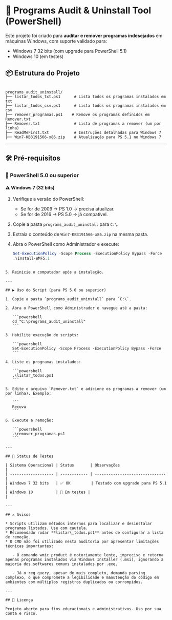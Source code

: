 # 🧹 Programs Audit & Uninstall Tool (PowerShell)

Este projeto foi criado para **auditar e remover programas indesejados** em máquinas Windows, com suporte validado para:
- Windows 7 32 bits (com upgrade para PowerShell 5.1)
- Windows 10 (em testes)

## 📦 Estrutura do Projeto

```

programs_audit_uninstall/
├── listar_todos_txt.ps1      # Lista todos os programas instalados em txt
├── listar_todos_csv.ps1      # Lista todos os programas instalados em csv
├── remover_programas.ps1    # Remove os programas definidos em Remover.txt
├── Remover.txt               # Lista de programas a remover (um por linha)
├── ReadMeFirst.txt           # Instruções detalhadas para Windows 7
├── Win7-KB3191566-x86.zip    # Atualização para PS 5.1 no Windows 7

````

---

## 🛠️ Pré-requisitos

### 🔷 PowerShell 5.0 ou superior

#### ⚠️ Windows 7 (32 bits)
1. Verifique a versão do PowerShell:
   - Se for de 2009 → PS 1.0 → precisa atualizar.
   - Se for de 2016 → PS 5.0 → já compatível.

2. Copie a pasta `programs_audit_uninstall` para `C:\`.

3. Extraia o conteúdo de `Win7-KB3191566-x86.zip` na mesma pasta.

4. Abra o PowerShell como Administrador e execute:
   ```powershell
   Set-ExecutionPolicy -Scope Process -ExecutionPolicy Bypass -Force
   .\Install-WMF5.1
````

5. Reinicie o computador após a instalação.

---

## ▶️ Uso do Script (para PS 5.0 ou superior)

1. Copie a pasta `programs_audit_uninstall` para `C:\`.

2. Abra o PowerShell como Administrador e navegue até a pasta:

   ```powershell
   cd "C:\programs_audit_uninstall"
   ```

3. Habilite execução de scripts:

   ```powershell
   Set-ExecutionPolicy -Scope Process -ExecutionPolicy Bypass -Force
   ```

4. Liste os programas instalados:

   ```powershell
   .\listar_todos.ps1
   ```

5. Edite o arquivo `Remover.txt` e adicione os programas a remover (um por linha). Exemplo:

   ```
   Recuva
   ```

6. Execute a remoção:

   ```powershell
   .\remover_programas.ps1
   ```

---

## 🚧 Status de Testes

| Sistema Operacional | Status       | Observações                     |
| ------------------- | ------------ | ------------------------------- |
| Windows 7 32 bits   | ✅ OK         | Testado com upgrade para PS 5.1 |
| Windows 10          | 🔄 Em testes |                                 |

---

## ⚠️ Avisos

* Scripts utilizam métodos internos para localizar e desinstalar programas listados. Use com cautela.
* Recomendado rodar **listar\_todos.ps1** antes de configurar a lista de remoção.
* O CMD não foi utilizado nesta auditoria por apresentar limitações técnicas importantes:

   - O comando wmic product é notoriamente lento, impreciso e retorna apenas programas instalados via Windows Installer (.msi), ignorando a maioria dos softwares comuns instalados por .exe.

   - Já o reg query, apesar de mais completo, demanda parsing complexo, o que compromete a legibilidade e manutenção do código em ambientes com múltiplos registros duplicados ou corrompidos.

---

## 📃 Licença

Projeto aberto para fins educacionais e administrativos. Uso por sua conta e risco.


